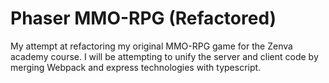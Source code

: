 # Phaser MMO-RPG (Refactored)

My attempt at refactoring my original MMO-RPG game for the Zenva academy course.
I will be attempting to unify the server and client code by merging Webpack and
express technologies with typescript.
